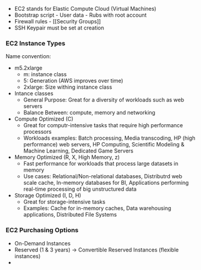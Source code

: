 - EC2 stands for Elastic Compute Cloud (Virtual Machines)
- Bootstrap script - User data - Rubs with root account
- Firewall rules - [[Security Groups]]
- SSH Keypair must be set at creation

### EC2 Instance Types
Name convention:
- m5.2xlarge
	- m: instance class
	- 5: Generation (AWS improves over time)
	- 2xlarge: Size withing instance class
- Intance classes
	- General Purpose: Great for a diversity of workloads such as web servers
	- Balance Between: compute, memory and networking
- Compute Optimized (C)
	- Great for computr-intensive tasks that require high performance processors
	- Workloads examples: Batch processing, Media transcoding, HP (high performance) web servers, HP Computing, Scientific Modeling & Machine Learning, Dedicated Game Servers
- Memory Optimized (R, X, High Memory, z)
	- Fast performance for workloads that process large datasets in memory
	- Use cases: Relational/Non-relational databases, Distributrd web scale cache, In-memory databases for BI, Applications performing real-time processing of big unstructured data
- Storage Optimized (I, D, H)
	- Great for storage-intensive tasks
	- Examples: Cache for in-memory caches, Data warehousing applications, Distributed File Systems

### EC2 Purchasing Options
- On-Demand Instances
- Reserved (1 & 3 years) -> Convertible Reserved Instances (flexible instances)
- 